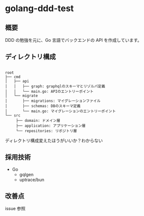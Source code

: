 # golang-ddd-test

## 概要

DDD の勉強を元に、Go 言語でバックエンドの API を作成しています。

## ディレクトリ構成

```

root
├── cmd
│   ├── api
│   │   ├── graph: graphqlのスキーマとリゾルバ定義
│   │   └── main.go: APIのエントリーポイント
│   └── migrate
│       ├── migrations: マイグレーションファイル
│       ├── schemas: DBのスキーマ定義
│       └── main.go: マイグレーションのエントリーポイント
└── src
     ├── domain: ドメイン層
     ├── application: アプリケーション層
     └── repositories: リポジトリ層

```

ディレクトリ構成変えたほうがいいか？わからない

## 採用技術

- Go
  - gqlgen
  - uptrace/bun

## 改善点

issue 参照
